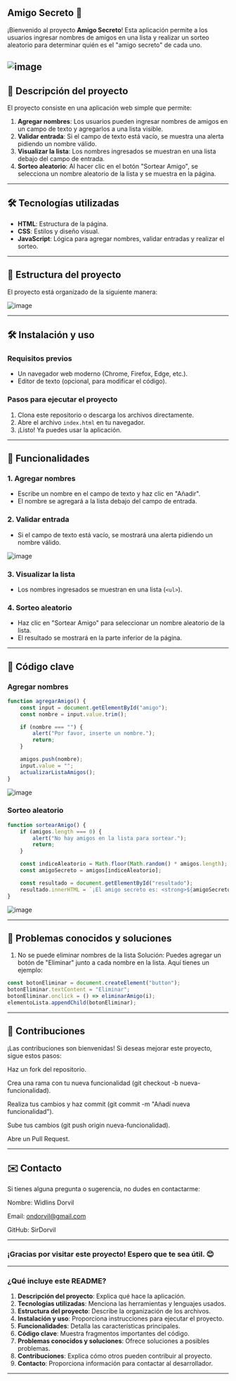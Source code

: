 ## Amigo Secreto 🎁

¡Bienvenido al proyecto **Amigo Secreto**! Esta aplicación permite a los usuarios ingresar nombres de amigos en una lista y realizar un sorteo aleatorio para determinar quién es el "amigo secreto" de cada uno.

![image](https://github.com/user-attachments/assets/267dd231-b5df-4b90-9bb6-30ad63389c97)
---

## 🚀 Descripción del proyecto

El proyecto consiste en una aplicación web simple que permite:
1. **Agregar nombres**: Los usuarios pueden ingresar nombres de amigos en un campo de texto y agregarlos a una lista visible.
2. **Validar entrada**: Si el campo de texto está vacío, se muestra una alerta pidiendo un nombre válido.
3. **Visualizar la lista**: Los nombres ingresados se muestran en una lista debajo del campo de entrada.
4. **Sorteo aleatorio**: Al hacer clic en el botón "Sortear Amigo", se selecciona un nombre aleatorio de la lista y se muestra en la página.

---

## 🛠️ Tecnologías utilizadas

- **HTML**: Estructura de la página.
- **CSS**: Estilos y diseño visual.
- **JavaScript**: Lógica para agregar nombres, validar entradas y realizar el sorteo.

---

## 📂 Estructura del proyecto

El proyecto está organizado de la siguiente manera:

![image](https://github.com/user-attachments/assets/e71bdf98-9dc5-4453-91eb-ab0e372ff26c)

---

## 🛠️ Instalación y uso

### Requisitos previos
- Un navegador web moderno (Chrome, Firefox, Edge, etc.).
- Editor de texto (opcional, para modificar el código).

### Pasos para ejecutar el proyecto
1. Clona este repositorio o descarga los archivos directamente.
2. Abre el archivo `index.html` en tu navegador.
3. ¡Listo! Ya puedes usar la aplicación.

---

## 🎯 Funcionalidades

### 1. Agregar nombres
- Escribe un nombre en el campo de texto y haz clic en "Añadir".
- El nombre se agregará a la lista debajo del campo de entrada.

### 2. Validar entrada
- Si el campo de texto está vacío, se mostrará una alerta pidiendo un nombre válido.

![image](https://github.com/user-attachments/assets/d929c42a-e24f-410c-a39c-54c52f4b2ffe)


### 3. Visualizar la lista
- Los nombres ingresados se muestran en una lista (`<ul>`).

### 4. Sorteo aleatorio
- Haz clic en "Sortear Amigo" para seleccionar un nombre aleatorio de la lista.
- El resultado se mostrará en la parte inferior de la página.

---

## 🧩 Código clave

### Agregar nombres
```js
function agregarAmigo() {
    const input = document.getElementById("amigo");
    const nombre = input.value.trim();

    if (nombre === "") {
        alert("Por favor, inserte un nombre.");
        return;
    }

    amigos.push(nombre);
    input.value = "";
    actualizarListaAmigos();
}
```

![image](https://github.com/user-attachments/assets/aeab038e-7700-4e00-bd22-a2bfc2e10ddd)


### Sorteo aleatorio
```js
function sortearAmigo() {
    if (amigos.length === 0) {
        alert("No hay amigos en la lista para sortear.");
        return;
    }

    const indiceAleatorio = Math.floor(Math.random() * amigos.length);
    const amigoSecreto = amigos[indiceAleatorio];

    const resultado = document.getElementById("resultado");
    resultado.innerHTML = `¡El amigo secreto es: <strong>${amigoSecreto}</strong>!`;
}
```

![image](https://github.com/user-attachments/assets/5607a1f1-cf42-4310-8361-0e415683d1c7)


---

## 🐛 Problemas conocidos y soluciones
1. No se puede eliminar nombres de la lista
Solución: Puedes agregar un botón de "Eliminar" junto a cada nombre en la lista. Aquí tienes un ejemplo:
```js
const botonEliminar = document.createElement("button");
botonEliminar.textContent = "Eliminar";
botonEliminar.onclick = () => eliminarAmigo(i);
elementoLista.appendChild(botonEliminar);
```
---

## 🤝 Contribuciones
¡Las contribuciones son bienvenidas! Si deseas mejorar este proyecto, sigue estos pasos:

Haz un fork del repositorio.

Crea una rama con tu nueva funcionalidad (git checkout -b nueva-funcionalidad).

Realiza tus cambios y haz commit (git commit -m "Añadí nueva funcionalidad").

Sube tus cambios (git push origin nueva-funcionalidad).

Abre un Pull Request.

---

## ✉️ Contacto
Si tienes alguna pregunta o sugerencia, no dudes en contactarme:

Nombre: Widlins Dorvil

Email: ondorvil@gmail.com

GitHub: SirDorvil

---

### ¡Gracias por visitar este proyecto! Espero que te sea útil. 😊

---

### **¿Qué incluye este README?**
1. **Descripción del proyecto**: Explica qué hace la aplicación.
2. **Tecnologías utilizadas**: Menciona las herramientas y lenguajes usados.
3. **Estructura del proyecto**: Describe la organización de los archivos.
4. **Instalación y uso**: Proporciona instrucciones para ejecutar el proyecto.
5. **Funcionalidades**: Detalla las características principales.
6. **Código clave**: Muestra fragmentos importantes del código.
7. **Problemas conocidos y soluciones**: Ofrece soluciones a posibles problemas.
8. **Contribuciones**: Explica cómo otros pueden contribuir al proyecto.
9. **Contacto**: Proporciona información para contactar al desarrollador.

---
